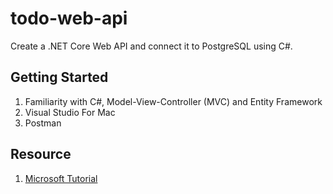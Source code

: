 # todo-web-api
Create a .NET Core Web API and connect it to PostgreSQL using C#.

## Getting Started
1.  Familiarity with C#, Model-View-Controller (MVC) and Entity Framework
2.  Visual Studio For Mac
3.  Postman

## Resource
1.  [Microsoft Tutorial](https://docs.microsoft.com/en-us/aspnet/core/tutorials/first-web-api?view=aspnetcore-3.1&tabs=visual-studio-mac)
